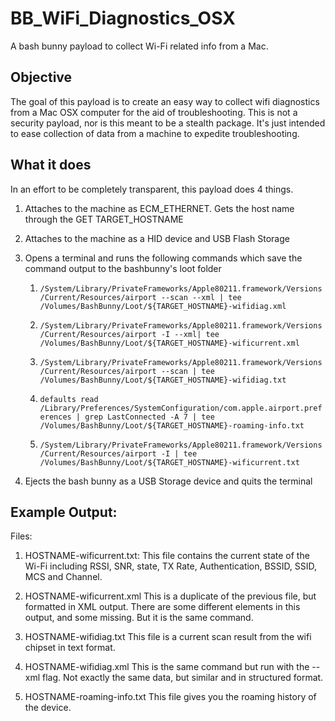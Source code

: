 # BB_WiFi_Diagnostics_OSX
A bash bunny payload to collect Wi-Fi related info from a Mac.

## Objective
The goal of this payload is to create an easy way to collect wifi diagnostics from a Mac OSX computer for the aid of troubleshooting.  This is not a security payload, nor is this meant to be a stealth package.  It's just intended to ease collection of data from a machine to expedite troubleshooting.

## What it does
In an effort to be completely transparent, this payload does 4 things.
1. Attaches to the machine as ECM_ETHERNET.  Gets the host name through the GET TARGET_HOSTNAME
2. Attaches to the machine as a HID device and USB Flash Storage
3. Opens a terminal and runs the following commands which save the command output to the bashbunny's loot folder
   1. ```/System/Library/PrivateFrameworks/Apple80211.framework/Versions/Current/Resources/airport --scan --xml | tee /Volumes/BashBunny/Loot/${TARGET_HOSTNAME}-wifidiag.xml```
   
   2. ```/System/Library/PrivateFrameworks/Apple80211.framework/Versions/Current/Resources/airport -I --xml| tee /Volumes/BashBunny/Loot/${TARGET_HOSTNAME}-wificurrent.xml```
   
   3. ```/System/Library/PrivateFrameworks/Apple80211.framework/Versions/Current/Resources/airport --scan | tee /Volumes/BashBunny/Loot/${TARGET_HOSTNAME}-wifidiag.txt```
   
   4. ```defaults read /Library/Preferences/SystemConfiguration/com.apple.airport.preferences | grep LastConnected -A 7 | tee /Volumes/BashBunny/Loot/${TARGET_HOSTNAME}-roaming-info.txt```
   
   5. ```/System/Library/PrivateFrameworks/Apple80211.framework/Versions/Current/Resources/airport -I | tee /Volumes/BashBunny/Loot/${TARGET_HOSTNAME}-wificurrent.txt```
   
4. Ejects the bash bunny as a USB Storage device and quits the terminal

## Example Output:

Files:
1. HOSTNAME-wificurrent.txt:
   This file contains the current state of the Wi-Fi including RSSI, SNR, state, TX Rate, Authentication, BSSID, SSID, MCS and Channel.

2. HOSTNAME-wificurrent.xml
   This is a duplicate of the previous file, but formatted in XML output.  There are some different elements in this output, and some missing.  But it is the same command.
  
3. HOSTNAME-wifidiag.txt
   This file is a current scan result from the wifi chipset in text format.

4. HOSTNAME-wifidiag.xml
   This is the same command but run with the --xml flag.  Not exactly the same data, but similar and in structured format.

5. HOSTNAME-roaming-info.txt
   This file gives you the roaming history of the device.
   
